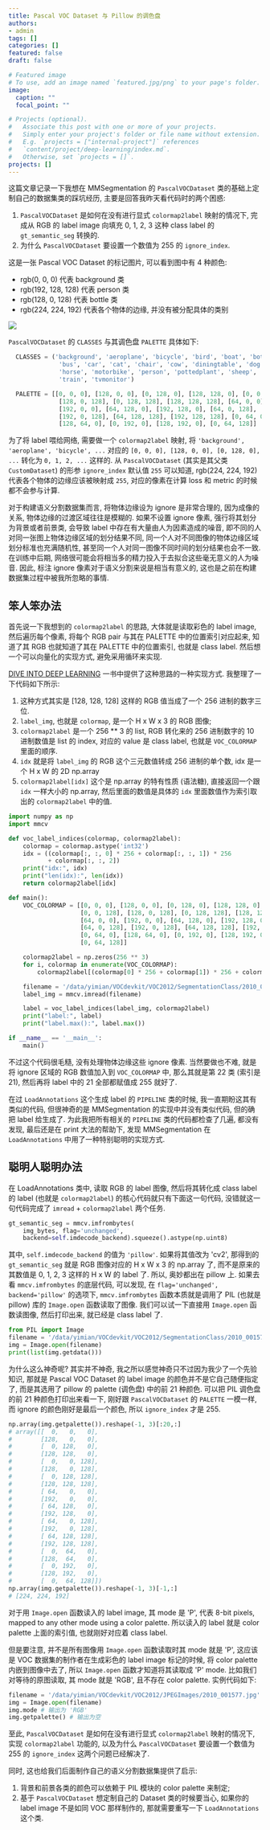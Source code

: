 ```yaml
---
title: Pascal VOC Dataset 与 Pillow 的调色盘
authors:
- admin
tags: []
categories: []
featured: false
draft: false

# Featured image
# To use, add an image named `featured.jpg/png` to your page's folder. 
image:
  caption: ""
  focal_point: ""

# Projects (optional).
#   Associate this post with one or more of your projects.
#   Simply enter your project's folder or file name without extension.
#   E.g. `projects = ["internal-project"]` references 
#   `content/project/deep-learning/index.md`.
#   Otherwise, set `projects = []`.
projects: []
---
```


这篇文章记录一下我想在 MMSegmentation 的 `PascalVOCDataset` 类的基础上定制自己的数据集类的踩坑经历, 主要是回答我昨天看代码时的两个困惑:

1. `PascalVOCDataset` 是如何在没有进行显式 `colormap2label` 映射的情况下, 完成从 RGB 的 label image 向填充 0, 1, 2, 3 这种 class label 的 `gt_semantic_seg` 转换的.
2. 为什么 `PascalVOCDataset` 要设置一个数值为 255 的 `ignore_index`.

这是一张 Pascal VOC Dataset 的标记图片, 可以看到图中有 4 种颜色:

+ rgb(0, 0, 0) 代表 background 类
+ rgb(192, 128, 128) 代表 person 类
+ rgb(128, 0, 128) 代表 bottle 类
+ rgb(224, 224, 192) 代表各个物体的边缘, 并没有被分配具体的类别

![](https://yimiandai.coding.net/p/blog/d/imgbed/git/raw/master/blog/voc-pillow/2007_000346.png)

`PascalVOCDataset` 的 `CLASSES` 与其调色盘 `PALETTE` 具体如下:

```Python
  CLASSES = ('background', 'aeroplane', 'bicycle', 'bird', 'boat', 'bottle',
              'bus', 'car', 'cat', 'chair', 'cow', 'diningtable', 'dog',
              'horse', 'motorbike', 'person', 'pottedplant', 'sheep', 'sofa',
              'train', 'tvmonitor')

  PALETTE = [[0, 0, 0], [128, 0, 0], [0, 128, 0], [128, 128, 0], [0, 0, 128],
              [128, 0, 128], [0, 128, 128], [128, 128, 128], [64, 0, 0],
              [192, 0, 0], [64, 128, 0], [192, 128, 0], [64, 0, 128],
              [192, 0, 128], [64, 128, 128], [192, 128, 128], [0, 64, 0],
              [128, 64, 0], [0, 192, 0], [128, 192, 0], [0, 64, 128]]
```

为了将 label 喂给网络, 需要做一个 `colormap2label` 映射, 将 `'background', 'aeroplane', 'bicycle', ...` 对应的 `[0, 0, 0], [128, 0, 0], [0, 128, 0], ...` 转化为 `0, 1, 2, ...` 这样的.
从 `PascalVOCDataset` (其实是其父类 `CustomDataset`) 的形参 `ignore_index` 默认值 `255` 可以知道, rgb(224, 224, 192) 代表各个物体的边缘应该被映射成 `255`, 对应的像素在计算 loss 和 metric 的时候都不会参与计算.

对于构建语义分割数据集而言, 将物体边缘设为 ignore 是非常合理的, 因为成像的关系, 物体边缘的过渡区域往往是模糊的. 如果不设置 ignore 像素, 强行将其划分为背景或者前景类, 会导致 label 中存在有大量由人为因素造成的噪音, 即不同的人对同一张图上物体边缘区域的划分结果不同, 同一个人对不同图像的物体边缘区域划分标准也充满随机性, 甚至同一个人对同一图像不同时间的划分结果也会不一致.
在训练中后期, 网络很可能会将相当多的精力投入于去拟合这些毫无意义的人为噪音.
因此, 标注 ignore 像素对于语义分割来说是相当有意义的, 这也是之前在构建数据集过程中被我所忽略的事情.

## 笨人笨办法

首先说一下我想到的 `colormap2label` 的思路, 大体就是读取彩色的 label image, 然后遍历每个像素, 将每个 RGB pair 与其在 PALETTE 中的位置索引对应起来, 知道了其 RGB 也就知道了其在 PALETTE 中的位置索引, 也就是 class label.
然后想一个可以向量化的实现方式, 避免采用循环来实现.

[DIVE INTO DEEP LEARNING](https://zh.gluon.ai/chapter_computer-vision/semantic-segmentation-and-dataset.html#%E5%9B%BE%E5%83%8F%E5%88%86%E5%89%B2%E5%92%8C%E5%AE%9E%E4%BE%8B%E5%88%86%E5%89%B2) 一书中提供了这种思路的一种实现方式. 我整理了一下代码如下所示:

1. 这种方式其实是 [128, 128, 128] 这样的 RGB 值当成了一个 256 进制的数字三位.
2. `label_img`, 也就是 `colormap`, 是一个 H x W x 3 的 RGB 图像;
3. `colormap2label` 是一个 256 ** 3 的 list, RGB 转化来的 256 进制数字的 10 进制数值是 list 的 index, 对应的 value 是 class label, 也就是 `VOC_COLORMAP` 里面的顺序.
4. `idx` 就是将 `label_img` 的 RGB 这个三元数值转成 256 进制的单个数, idx 是一个 H x W 的 2D np.array
5. `colormap2label[idx]` 这个是 np.array 的特有性质 (语法糖), 直接返回一个跟 `idx` 一样大小的 np.array, 然后里面的数值是具体的 `idx` 里面数值作为索引取出的 `colormap2label` 中的值. 


```Python
import numpy as np
import mmcv

def voc_label_indices(colormap, colormap2label):
    colormap = colormap.astype('int32')
    idx = ((colormap[:, :, 0] * 256 + colormap[:, :, 1]) * 256
           + colormap[:, :, 2])
    print("idx:", idx)
    print("len(idx):", len(idx))
    return colormap2label[idx]

def main():
    VOC_COLORMAP = [[0, 0, 0], [128, 0, 0], [0, 128, 0], [128, 128, 0],
                    [0, 0, 128], [128, 0, 128], [0, 128, 128], [128, 128, 128],
                    [64, 0, 0], [192, 0, 0], [64, 128, 0], [192, 128, 0],
                    [64, 0, 128], [192, 0, 128], [64, 128, 128], [192, 128, 128],
                    [0, 64, 0], [128, 64, 0], [0, 192, 0], [128, 192, 0],
                    [0, 64, 128]]

    colormap2label = np.zeros(256 ** 3)
    for i, colormap in enumerate(VOC_COLORMAP):
        colormap2label[(colormap[0] * 256 + colormap[1]) * 256 + colormap[2]] = i

    filename = '/data/yimian/VOCdevkit/VOC2012/SegmentationClass/2010_001577.png'
    label_img = mmcv.imread(filename)

    label = voc_label_indices(label_img, colormap2label)
    print("label:", label)
    print("label.max():", label.max())

if __name__ == '__main__':
    main()
```

不过这个代码很毛糙, 没有处理物体边缘这些 ignore 像素. 当然要做也不难, 就是将 ignore 区域的 RGB 数值加入到 `VOC_COLORMAP` 中, 那么其就是第 22 类 (索引是 21), 然后再将 label 中的 21 全部都赋值成 255 就好了.

在过 `LoadAnnotations` 这个生成 label 的 `PIPELINE` 类的时候, 我一直期盼这其有类似的代码, 但很神奇的是 MMSegmentation 的实现中并没有类似代码, 但的确把 label 给生成了. 为此我把所有相关的 `PIPELINE` 类的代码都检查了几遍, 都没有发现, 最后还是在 print 大法的帮助下, 发现 MMSegmentation 在 `LoadAnnotations` 中用了一种特别聪明的实现方式.

## 聪明人聪明办法

在 LoadAnnotations 类中, 读取 RGB 的 label 图像, 然后将其转化成 class label 的 label (也就是 `colormap2label`) 的核心代码就只有下面这一句代码, 没错就这一句代码完成了 `imread` + `colormap2label` 两个任务. 

```Python
gt_semantic_seg = mmcv.imfrombytes(
    img_bytes, flag='unchanged',
    backend=self.imdecode_backend).squeeze().astype(np.uint8)
```

其中, `self.imdecode_backend` 的值为 `'pillow'`. 如果将其值改为 'cv2', 那得到的 `gt_semantic_seg` 就是 RGB 图像对应的 H x W x 3 的 np.array 了, 而不是原来的其数值是 0, 1, 2, 3 这样的 H x W 的 label 了. 所以, 奥妙都出在 pillow 上. 如果去看 `mmcv.imfrombytes` 的底层代码, 可以发现, 在 `flag='unchanged', backend='pillow'` 的选项下, `mmcv.imfrombytes` 函数本质就是调用了 PIL (也就是 pillow) 库的 `Image.open` 函数读取了图像. 我们可以试一下直接用 `Image.open` 函数读图像, 然后打印出来, 就已经是 class label 了.

```Python
from PIL import Image
filename = '/data/yimian/VOCdevkit/VOC2012/SegmentationClass/2010_001577.png'
img = Image.open(filename)
print(list(img.getdata()))
```

为什么这么神奇呢? 其实并不神奇, 我之所以感觉神奇只不过因为我少了一个先验知识, 那就是 Pascal VOC Dataset 的 label image 的颜色并不是它自己随便指定了, 而是其选用了 pillow 的 palette (调色盘) 中的前 21 种颜色. 可以把 PIL 调色盘的前 21 种颜色打印出来看一下, 刚好跟 `PascalVOCDataset` 的 `PALETTE` 一模一样, 而 ignore 的颜色刚好是最后一个颜色, 所以 `ignore_index` 才是 255.

```Python
np.array(img.getpalette()).reshape(-1, 3)[:20,:]
# array([[  0,   0,   0],
#        [128,   0,   0],
#        [  0, 128,   0],
#        [128, 128,   0],
#        [  0,   0, 128],
#        [128,   0, 128],
#        [  0, 128, 128],
#        [128, 128, 128],
#        [ 64,   0,   0],
#        [192,   0,   0],
#        [ 64, 128,   0],
#        [192, 128,   0],
#        [ 64,   0, 128],
#        [192,   0, 128],
#        [ 64, 128, 128],
#        [192, 128, 128],
#        [  0,  64,   0],
#        [128,  64,   0],
#        [  0, 192,   0],
#        [128, 192,   0],
#        [  0,  64, 128]])
np.array(img.getpalette()).reshape(-1, 3)[-1,:]
# [224, 224, 192]
```

对于用 `Image.open` 函数读入的 label image, 其 mode 是 'P',  代表 8-bit pixels, mapped to any other mode using a color palette. 所以读入的 label 就是 color palette 上面的索引值, 也就刚好对应着 class label. 

但是要注意, 并不是所有图像用 `Image.open` 函数读取时其 mode 就是 'P', 这应该是 VOC 数据集的制作者在生成彩色的 label image 标记的时候, 将 color palette 内嵌到图像中去了, 所以 `Image.open` 函数才知道将其读取成 'P' mode. 比如我们对等待的原图读取, 其 mode 就是 'RGB', 且不存在 color palette. 实例代码如下:

```Python
filename = '/data/yimian/VOCdevkit/VOC2012/JPEGImages/2010_001577.jpg'
img = Image.open(filename)
img.mode # 输出为 'RGB'
img.getpalette() # 输出为空
```

至此, `PascalVOCDataset` 是如何在没有进行显式 `colormap2label` 映射的情况下, 实现 `colormap2label` 功能的, 以及为什么 `PascalVOCDataset` 要设置一个数值为 255 的 `ignore_index` 这两个问题已经解决了.

同时, 这也给我们后面制作自己的语义分割数据集提供了启示:

1. 背景和前景各类的颜色可以依赖于 PIL 模块的 color palette 来制定;
2. 基于 `PascalVOCDataset` 想定制自己的 Dataset 类的时候要当心, 如果你的 label image 不是如同 VOC 那样制作的, 那就需要重写一下 `LoadAnnotations` 这个类. 